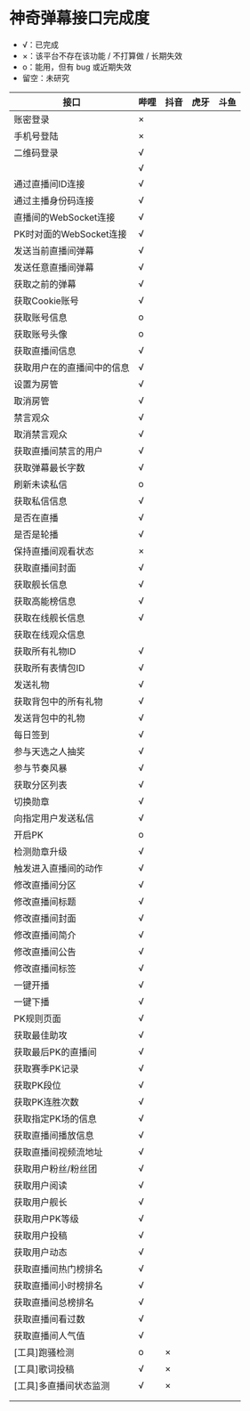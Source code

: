 # 神奇弹幕接口完成度

- √：已完成
- ×：该平台不存在该功能 / 不打算做 / 长期失效
- o：能用，但有 bug 或近期失效
- 留空：未研究



| 接口                       | 哔哩 | 抖音 | 虎牙 | 斗鱼 |
| -------------------------- | ---- | ---- | ---- | ---- |
| 账密登录                   | ×    |      |      |      |
| 手机号登陆                 | ×    |      |      |      |
| 二维码登录                 | √    |      |      |      |
|                            | √    |      |      |      |
| 通过直播间ID连接           | √    |      |      |      |
| 通过主播身份码连接         | √    |      |      |      |
| 直播间的WebSocket连接      | √    |      |      |      |
| PK时对面的WebSocket连接    | √    |      |      |      |
| 发送当前直播间弹幕         | √    |      |      |      |
| 发送任意直播间弹幕         | √    |      |      |      |
| 获取之前的弹幕             | √    |      |      |      |
| 获取Cookie账号             | √    |      |      |      |
| 获取账号信息               | o    |      |      |      |
| 获取账号头像               | o    |      |      |      |
| 获取直播间信息             | √    |      |      |      |
| 获取用户在的直播间中的信息 | √    |      |      |      |
| 设置为房管                 | √    |      |      |      |
| 取消房管                   | √    |      |      |      |
| 禁言观众                   | √    |      |      |      |
| 取消禁言观众               | √    |      |      |      |
| 获取直播间禁言的用户       | √    |      |      |      |
| 获取弹幕最长字数           | √    |      |      |      |
| 刷新未读私信               | o    |      |      |      |
| 获取私信信息               | √    |      |      |      |
| 是否在直播                 | √    |      |      |      |
| 是否是轮播                 | √    |      |      |      |
| 保持直播间观看状态         | ×    |      |      |      |
| 获取直播间封面             | √    |      |      |      |
| 获取舰长信息               | √    |      |      |      |
| 获取高能榜信息             | √    |      |      |      |
| 获取在线舰长信息           | √    |      |      |      |
| 获取在线观众信息           |      |      |      |      |
| 获取所有礼物ID             | √    |      |      |      |
| 获取所有表情包ID           | √    |      |      |      |
| 发送礼物                   | √    |      |      |      |
| 获取背包中的所有礼物       | √    |      |      |      |
| 发送背包中的礼物           | √    |      |      |      |
| 每日签到                   | √    |      |      |      |
| 参与天选之人抽奖           | √    |      |      |      |
| 参与节奏风暴               | √    |      |      |      |
| 获取分区列表               | √    |      |      |      |
| 切换勋章                   | √    |      |      |      |
| 向指定用户发送私信         | √    |      |      |      |
| 开启PK                     | o    |      |      |      |
| 检测勋章升级               | √    |      |      |      |
| 触发进入直播间的动作       | √    |      |      |      |
| 修改直播间分区             | √    |      |      |      |
| 修改直播间标题             | √    |      |      |      |
| 修改直播间封面             | √    |      |      |      |
| 修改直播间简介             | √    |      |      |      |
| 修改直播间公告             | √    |      |      |      |
| 修改直播间标签             | √    |      |      |      |
| 一键开播                   | √    |      |      |      |
| 一键下播                   | √    |      |      |      |
| PK规则页面                 | √    |      |      |      |
| 获取最佳助攻               | √    |      |      |      |
| 获取最后PK的直播间         | √    |      |      |      |
| 获取赛季PK记录             | √    |      |      |      |
| 获取PK段位                 | √    |      |      |      |
| 获取PK连胜次数             | √    |      |      |      |
| 获取指定PK场的信息         | √    |      |      |      |
| 获取直播间播放信息         | √    |      |      |      |
| 获取直播间视频流地址       | √    |      |      |      |
| 获取用户粉丝/粉丝团        | √    |      |      |      |
| 获取用户阅读               | √    |      |      |      |
| 获取用户舰长               | √    |      |      |      |
| 获取用户PK等级             | √    |      |      |      |
| 获取用户投稿               | √    |      |      |      |
| 获取用户动态               | √    |      |      |      |
| 获取直播间热门榜排名       | √    |      |      |      |
| 获取直播间小时榜排名       | √    |      |      |      |
| 获取直播间总榜排名         | √    |      |      |      |
| 获取直播间看过数           | √    |      |      |      |
| 获取直播间人气值           | √    |      |      |      |
| [工具]跑骚检测             | o    | ×    |      |      |
| [工具]歌词投稿             | √    | ×    |      |      |
| [工具]多直播间状态监测     | √    | ×    |      |      |
|                            |      |      |      |      |
|                            |      |      |      |      |

